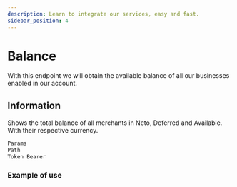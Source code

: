 ```yaml
---
description: Learn to integrate our services, easy and fast.
sidebar_position: 4
---
```


# Balance

With this endpoint we will obtain the available balance of all our businesses enabled in our account.


## Information

Shows the total balance of all merchants in Neto, Deferred and Available. With their respective currency.


```jsx title="GET - https://sandbox.insospa.com/api/balance"
Params
Path
Token Bearer
```

### Example of use

